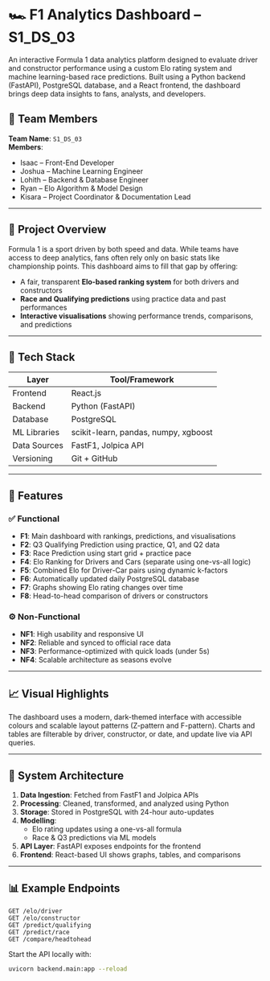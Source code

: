 # 🏎️ F1 Analytics Dashboard – S1_DS_03

An interactive Formula 1 data analytics platform designed to evaluate driver and constructor performance using a custom Elo rating system and machine learning-based race predictions. Built using a Python backend (FastAPI), PostgreSQL database, and a React frontend, the dashboard brings deep data insights to fans, analysts, and developers.

## 👥 Team Members

**Team Name**: `S1_DS_03`  
**Members**:
- Isaac – Front-End Developer  
- Joshua – Machine Learning Engineer  
- Lohith – Backend & Database Engineer  
- Ryan – Elo Algorithm & Model Design  
- Kisara – Project Coordinator & Documentation Lead  

---

## 📌 Project Overview

Formula 1 is a sport driven by both speed and data. While teams have access to deep analytics, fans often rely only on basic stats like championship points. This dashboard aims to fill that gap by offering:

- A fair, transparent **Elo-based ranking system** for both drivers and constructors
- **Race and Qualifying predictions** using practice data and past performances
- **Interactive visualisations** showing performance trends, comparisons, and predictions

---

## 🔧 Tech Stack

| Layer        | Tool/Framework       |
|--------------|----------------------|
| Frontend     | React.js             |
| Backend      | Python (FastAPI)     |
| Database     | PostgreSQL           |
| ML Libraries | scikit-learn, pandas, numpy, xgboost |
| Data Sources | FastF1, Jolpica API  |
| Versioning   | Git + GitHub         |

---

## 🚀 Features

### ✅ Functional
- **F1**: Main dashboard with rankings, predictions, and visualisations  
- **F2**: Q3 Qualifying Prediction using practice, Q1, and Q2 data  
- **F3**: Race Prediction using start grid + practice pace  
- **F4**: Elo Ranking for Drivers and Cars (separate using one-vs-all logic)  
- **F5**: Combined Elo for Driver-Car pairs using dynamic k-factors  
- **F6**: Automatically updated daily PostgreSQL database  
- **F7**: Graphs showing Elo rating changes over time  
- **F8**: Head-to-head comparison of drivers or constructors  

### ⚙️ Non-Functional
- **NF1**: High usability and responsive UI  
- **NF2**: Reliable and synced to official race data  
- **NF3**: Performance-optimized with quick loads (under 5s)  
- **NF4**: Scalable architecture as seasons evolve  

---

## 📈 Visual Highlights

The dashboard uses a modern, dark-themed interface with accessible colours and scalable layout patterns (Z-pattern and F-pattern). Charts and tables are filterable by driver, constructor, or date, and update live via API queries.

---

## 🔄 System Architecture

1. **Data Ingestion**: Fetched from FastF1 and Jolpica APIs  
2. **Processing**: Cleaned, transformed, and analyzed using Python  
3. **Storage**: Stored in PostgreSQL with 24-hour auto-updates  
4. **Modelling**:
   - Elo rating updates using a one-vs-all formula
   - Race & Q3 predictions via ML models
5. **API Layer**: FastAPI exposes endpoints for the frontend  
6. **Frontend**: React-based UI shows graphs, tables, and comparisons

---

## 📊 Example Endpoints

```http
GET /elo/driver
GET /elo/constructor
GET /predict/qualifying
GET /predict/race
GET /compare/headtohead
```

Start the API locally with:

```bash
uvicorn backend.main:app --reload

